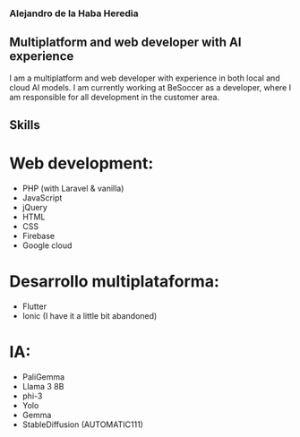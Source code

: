 ### Alejandro de la Haba Heredia

## Multiplatform and web developer with AI experience

I am a multiplatform and web developer with experience in both local and cloud AI models. I am currently working at BeSoccer as a developer, where I am responsible for all development in the customer area.

## Skills
# Web development:
- PHP (with Laravel & vanilla)
- JavaScript
- jQuery
- HTML
- CSS
- Firebase
- Google cloud
# Desarrollo multiplataforma:
- Flutter
- Ionic (I have it a little bit abandoned)
# IA:
- PaliGemma
- Llama 3 8B
- phi-3
- Yolo
- Gemma
- StableDiffusion (AUTOMATIC111)
